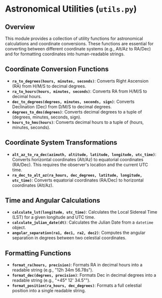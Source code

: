 # Astronomical Utilities (`utils.py`)

## Overview

This module provides a collection of utility functions for astronomical calculations and coordinate conversions. These functions are essential for converting between different coordinate systems (e.g., Alt/Az to RA/Dec) and for formatting coordinates into human-readable strings.

## Coordinate Conversion Functions

- **`ra_to_degrees(hours, minutes, seconds)`**: Converts Right Ascension (RA) from H/M/S to decimal degrees.
- **`ra_to_hours(hours, minutes, seconds)`**: Converts RA from H/M/S to decimal hours.
- **`dec_to_degrees(degrees, minutes, seconds, sign)`**: Converts Declination (Dec) from D/M/S to decimal degrees.
- **`degrees_to_dms(degrees)`**: Converts decimal degrees to a tuple of (degrees, minutes, seconds, sign).
- **`hours_to_hms(hours)`**: Converts decimal hours to a tuple of (hours, minutes, seconds).

## Coordinate System Transformations

- **`alt_az_to_ra_dec(azimuth, altitude, latitude, longitude, utc_time)`**: Converts horizontal coordinates (Alt/Az) to equatorial coordinates (RA/Dec). This requires the observer's location and the current UTC time.
- **`ra_dec_to_alt_az(ra_hours, dec_degrees, latitude, longitude, utc_time)`**: Converts equatorial coordinates (RA/Dec) to horizontal coordinates (Alt/Az).

## Time and Angular Calculations

- **`calculate_lst(longitude, utc_time)`**: Calculates the Local Sidereal Time (LST) for a given longitude and UTC time.
- **`calculate_julian_date(dt)`**: Calculates the Julian Date from a `datetime` object.
- **`angular_separation(ra1, dec1, ra2, dec2)`**: Computes the angular separation in degrees between two celestial coordinates.

## Formatting Functions

- **`format_ra(hours, precision)`**: Formats RA in decimal hours into a readable string (e.g., "12h 34m 56.78s").
- **`format_dec(degrees, precision)`**: Formats Dec in decimal degrees into a readable string (e.g., "+45° 12' 34.5\"").
- **`format_position(ra_hours, dec_degrees)`**: Formats a full celestial position into a single readable string.
